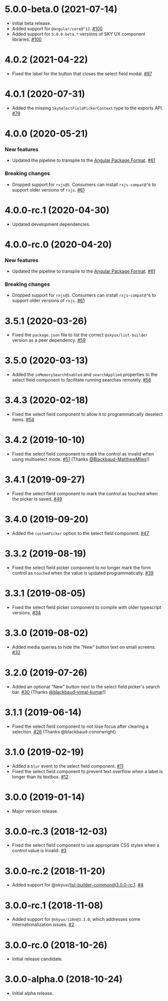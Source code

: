 # 5.0.0-beta.0 (2021-07-14)

- Initial beta release.
- Added support for `@angular/core@^12`. [#100](https://github.com/blackbaud/skyux-select-field/pull/100)
- Added support for `5.0.0-beta.*` versions of SKY UX component libraries. [#100](https://github.com/blackbaud/skyux-select-field/pull/100)

# 4.0.2 (2021-04-22)

- Fixed the label for the button that closes the select field modal. [#97](https://github.com/blackbaud/skyux-select-field/pull/97)

# 4.0.1 (2020-07-31)

- Added the missing `SkySelectFieldPickerContext` type to the exports API. [#79](https://github.com/blackbaud/skyux-select-field/pull/79)

# 4.0.0 (2020-05-21)

### New features

- Updated the pipeline to transpile to the [Angular Package Format](https://docs.google.com/document/d/1CZC2rcpxffTDfRDs6p1cfbmKNLA6x5O-NtkJglDaBVs/preview). [#61](https://github.com/blackbaud/skyux-select-field/pull/61)

### Breaking changes

- Dropped support for `rxjs@5`. Consumers can install `rxjs-compat@^6` to support older versions of `rxjs`. [#61](https://github.com/blackbaud/skyux-select-field/pull/61)

# 4.0.0-rc.1 (2020-04-30)

- Updated development dependencies.

# 4.0.0-rc.0 (2020-04-20)

### New features

- Updated the pipeline to transpile to the [Angular Package Format](https://docs.google.com/document/d/1CZC2rcpxffTDfRDs6p1cfbmKNLA6x5O-NtkJglDaBVs/preview). [#61](https://github.com/blackbaud/skyux-select-field/pull/61)

### Breaking changes

- Dropped support for `rxjs@5`. Consumers can install `rxjs-compat@^6` to support older versions of `rxjs`. [#61](https://github.com/blackbaud/skyux-select-field/pull/61)

# 3.5.1 (2020-03-26)

- Fixed the `package.json` file to list the correct `@skyux/list-builder` version as a peer dependency. [#59](https://github.com/blackbaud/skyux-select-field/pull/59)

# 3.5.0 (2020-03-13)

- Added the `inMemorySearchEnabled` and `searchApplied` properties to the select field component to facilitate running searches remotely. [#56](https://github.com/blackbaud/skyux-select-field/pull/56)

# 3.4.3 (2020-02-18)

- Fixed the select field component to allow it to programmatically deselect items. [#54](https://github.com/blackbaud/skyux-select-field/pull/54)

# 3.4.2 (2019-10-10)

- Fixed the select field component to mark the control as invalid when using multiselect mode. [#51](https://github.com/blackbaud/skyux-select-field/pull/51) (Thanks [@Blackbaud-MatthewMiles](https://github.com/Blackbaud-MatthewMiles)!)

# 3.4.1 (2019-09-27)

- Fixed the select field component to mark the control as touched when the picker is saved. [#49](https://github.com/blackbaud/skyux-select-field/pull/49)

# 3.4.0 (2019-09-20)

- Added the `customPicker` option to the select field component. [#47](https://github.com/blackbaud/skyux-select-field/pull/47)

# 3.3.2 (2019-08-19)

- Fixed the select field picker component to no longer mark the form control as `touched` when the value is updated programmatically. [#39](https://github.com/blackbaud/skyux-select-field/pull/39)

# 3.3.1 (2019-08-05)

- Fixed the select field picker component to compile with older typescript versions. [#34](https://github.com/blackbaud/skyux-select-field/pull/34)

# 3.3.0 (2019-08-02)

- Added media queries to hide the "New" button text on small screens. [#32](https://github.com/blackbaud/skyux-select-field/pull/32)

# 3.2.0 (2019-07-26)

- Added an optional "New" button next to the select field picker's search bar. [#30](https://github.com/blackbaud/skyux-select-field/pull/30) (Thanks [@blackbaud-vimal-kumar](https://github.com/blackbaud-vimal-kumar)!)

# 3.1.1 (2019-06-14)

- Fixed the select field component to not lose focus after clearing a selection. [#26](https://github.com/blackbaud/skyux-select-field/pull/26) (Thanks @blackbaud-conorwright)

# 3.1.0 (2019-02-19)

- Added a `blur` event to the select field component. [#11](https://github.com/blackbaud/skyux-select-field/pull/11)
- Fixed the select field component to prevent text overflow when a label is longer than its textbox. [#12](https://github.com/blackbaud/skyux-select-field/pull/12)

# 3.0.0 (2019-01-14)

- Major version release.

# 3.0.0-rc.3 (2018-12-03)

- Fixed the select field component to use appropriate CSS styles when a control value is invalid. [#3](https://github.com/blackbaud/skyux-select-field/pull/3)

# 3.0.0-rc.2 (2018-11-20)

- Added support for @skyux/list-builder-common@3.0.0-rc.1. [#4](https://github.com/blackbaud/skyux-select-field/pull/4)

# 3.0.0-rc.1 (2018-11-08)

- Added support for `@skyux/i18n@3.3.0`, which addresses some internationalization issues. [#2](https://github.com/blackbaud/skyux-select-field/pull/2)

# 3.0.0-rc.0 (2018-10-26)

- Initial release candidate.

# 3.0.0-alpha.0 (2018-10-24)

- Initial alpha release.
